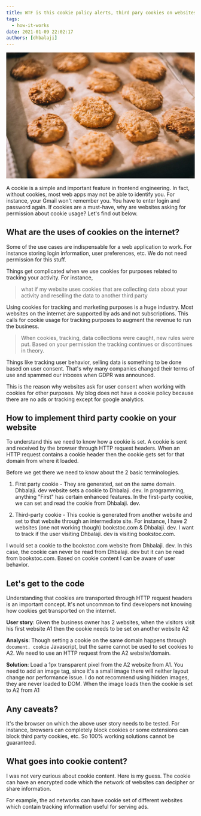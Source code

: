 ```yaml
---
title: WTF is this cookie policy alerts, third pary cookies on websites, etc
tags:
  - how-it-works
date: 2021-01-09 22:02:17
authors: [dhbalaji]
---
```


![website cookies](./assets/website-cookies.webp)

A cookie is a simple and important feature in frontend engineering. In fact, without cookies, most web apps may not be able to identify you. For instance, your Gmail won't remember you. You have to enter login and password again. If cookies are a must-have, why are websites asking for permission about cookie usage? Let's find out below.

 
 
## What are the uses of cookies on the internet?

Some of the use cases are indispensable for a web application to work. For instance storing login information, user preferences, etc. We do not need permission for this stuff.

Things get complicated when we use cookies for purposes related to tracking your activity. For instance,
 
 > what if my website uses cookies that are collecting data about your activity and reselling the data to another third party

Using cookies for tracking and marketing purposes is a huge industry. Most websites on the internet are supported by ads and not subscriptions. This calls for cookie usage for tracking purposes to augment the revenue to run the business.

> When cookies, tracking, data collections were caught, new rules were put. Based on your permission the tracking continues or discontinues in theory.

Things like tracking user behavior, selling data is something to be done based on user consent. That's why many companies changed their terms of use and spammed our inboxes when GDPR was announced.

This is the reason why websites ask for user consent when working with cookies for other purposes. My blog does not have a cookie policy because there are no ads or tracking except for google analytics.

## How to implement third party cookie on your website

To understand this we need to know how a cookie is set. A cookie is sent and received by the browser through HTTP request headers. When an HTTP request contains a cookie header then the cookie gets set for that domain from where it loaded.

Before we get there we need to know about the 2 basic terminologies.

1. First party cookie - They are generated, set on the same domain. Dhbalaji. dev website sets a cookie to Dhbalaji. dev. In programming, anything "First" has certain enhanced features. In the first-party cookie, we can set and read the cookie from Dhbalaji. dev.

2. Third-party cookie - This cookie is generated from another website and set to that website through an intermediate site. For instance, I have 2 websites (one not working though) bookstoc.com & Dhbalaji. dev. I want to track if the user visiting Dhbalaji. dev is visiting bookstoc.com. 

I would set a cookie to the bookstoc.com website from Dhbalaji. dev. In this case, the cookie can never be read from Dhbalaji. dev but it can be read from bookstoc.com. Based on cookie content I can be aware of user behavior.

## Let's get to the code

Understanding that cookies are transported through HTTP request headers is an important concept. It's not uncommon to find developers not knowing how cookies get transported on the internet.

**User story**: Given the business owner has 2 websites, when the visitors visit his first website A1 then the cookie needs to be set on another website A2

**Analysis**: Though setting a cookie on the same domain happens through `document. cookie` Javascript, but the same cannot be used to set cookies to A2. We need to use an HTTP request from the A2 website/domain.

**Solution**: Load a 1px transparent pixel from the A2 website from A1. You need to add an image tag, since it's a small image there will neither layout change nor performance issue. I do not recommend using hidden images, they are never loaded to DOM. When the image loads then the cookie is set to A2 from A1

## Any caveats?

It's the browser on which the above user story needs to be tested. For instance, browsers can completely block cookies or some extensions can block third party cookies, etc. So 100% working solutions cannot be guaranteed.

## What goes into cookie content?

I was not very curious about cookie content. Here is my guess. The cookie can have an encrypted code which the network of websites can decipher or share information.

For example, the ad networks can have cookie set of different websites which contain tracking information useful for serving ads.
